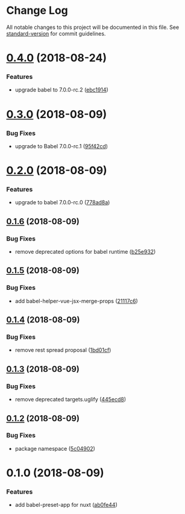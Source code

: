 # Change Log

All notable changes to this project will be documented in this file. See [standard-version](https://github.com/conventional-changelog/standard-version) for commit guidelines.

<a name="0.4.0"></a>
# [0.4.0](https://github.com/nuxt/babel-preset-app/compare/v0.3.0...v0.4.0) (2018-08-24)


### Features

* upgrade babel to 7.0.0-rc.2 ([ebc1914](https://github.com/nuxt/babel-preset-app/commit/ebc1914))



<a name="0.3.0"></a>
# [0.3.0](https://github.com/nuxt/babel-preset-app/compare/v0.2.0...v0.3.0) (2018-08-09)


### Bug Fixes

* upgrade to Babel 7.0.0-rc.1 ([95f42cd](https://github.com/nuxt/babel-preset-app/commit/95f42cd))



<a name="0.2.0"></a>
# [0.2.0](https://github.com/nuxt/babel-preset-app/compare/v0.1.6...v0.2.0) (2018-08-09)


### Features

* upgrade to babel 7.0.0-rc.0 ([778ad8a](https://github.com/nuxt/babel-preset-app/commit/778ad8a))



<a name="0.1.6"></a>
## [0.1.6](https://github.com/nuxt/babel-preset-app/compare/v0.1.5...v0.1.6) (2018-08-09)


### Bug Fixes

* remove deprecated options for babel runtime ([b25e932](https://github.com/nuxt/babel-preset-app/commit/b25e932))



<a name="0.1.5"></a>
## [0.1.5](https://github.com/nuxt/babel-preset-app/compare/v0.1.4...v0.1.5) (2018-08-09)


### Bug Fixes

* add babel-helper-vue-jsx-merge-props ([21117c6](https://github.com/nuxt/babel-preset-app/commit/21117c6))



<a name="0.1.4"></a>
## [0.1.4](https://github.com/nuxt/babel-preset-app/compare/v0.1.3...v0.1.4) (2018-08-09)


### Bug Fixes

* remove rest spread proposal ([1bd01cf](https://github.com/nuxt/babel-preset-app/commit/1bd01cf))



<a name="0.1.3"></a>
## [0.1.3](https://github.com/nuxt/babel-preset-app/compare/v0.1.2...v0.1.3) (2018-08-09)


### Bug Fixes

* remove deprecated targets.uglify ([445ecd8](https://github.com/nuxt/babel-preset-app/commit/445ecd8))



<a name="0.1.2"></a>
## [0.1.2](https://github.com/nuxt/babel-preset-app/compare/v0.1.0...v0.1.2) (2018-08-09)


### Bug Fixes

* package namespace ([5c04902](https://github.com/nuxt/babel-preset-app/commit/5c04902))


<a name="0.1.0"></a>
# 0.1.0 (2018-08-09)


### Features

* add babel-preset-app for nuxt ([ab0fe44](https://github.com/nuxt/babel-preset-app/commit/ab0fe44))
